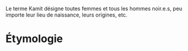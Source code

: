 <!-- TITLE: Kamit -->
<!-- SUBTITLE: Présentation du Kamit -->

Le terme Kamit désigne toutes femmes et tous les hommes noir.e.s, peu importe leur lieu de naissance, leurs origines, etc.

# Étymologie